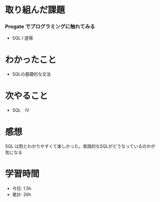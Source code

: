 # 取り組んだ課題
### Progate でプログラミングに触れてみる
* SQL Ⅰ 道場
# わかったこと
* SQLの基礎的な文法
# 次やること
* SQL　Ⅳ
# 感想
SQL は割とわかりやすくて楽しかった。実践的なSQLがどうなっているのかが気になる
# 学習時間
* 今日: 1.5h
* 累計: 26h
